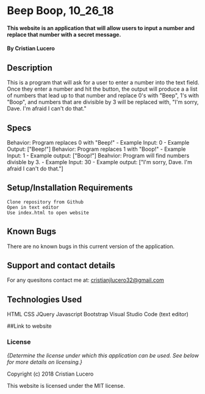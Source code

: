 # Beep Boop, 10_26_18

#### This website is an application that will allow users to input a number and replace that number with a secret message.

#### By Cristian Lucero

## Description
This is a program that will ask for a user to enter a number into the text field. Once they enter a number and hit the button, the output will produce a a list of numbers that lead up to that number and replace 0's with "Beep", 1's with "Boop", and numbers that are divisible by 3 will be replaced with, "I'm sorry, Dave. I'm afraid I can't do that."

## Specs
Behavior: Program replaces 0 with "Beep!"
    - Example Input: 0
    - Example Output: ["Beep!"]
Behavior: Program replaces 1 with "Boop!"
    - Example Input: 1
    - Example output: ["Boop!"]
Beahvior: Program will find numbers divisble by 3.
    - Example Input: 30
    - Example output: ["I'm sorry, Dave. I'm afraid I can't do that."]


## Setup/Installation Requirements
    Clone repository from Github
    Open in text editor
    Use index.html to open website



## Known Bugs
There are no known bugs in this current version of the application. 


## Support and contact details

For any quesitons contact me at: cristianjlucero32@gmail.com

## Technologies Used

HTML
CSS
JQuery
Javascript
Bootstrap
Visual Studio Code (text editor)

##Link to website


### License

*{Determine the license under which this application can be used.  See below for more details on licensing.}*

Copyright (c) 2018 Cristian Lucero

This website is licensed under the MIT license.
